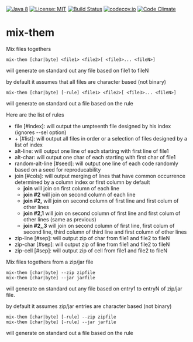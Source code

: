 [![Java 8](https://img.shields.io/badge/java-8-blue.svg)](http://java.oracle.com) [![License: MIT](https://img.shields.io/badge/License-MIT-yellow.svg)](https://opensource.org/licenses/MIT) [![Build Status](https://travis-ci.org/Innovimax-SARL/mix-them.svg?branch=master)](https://travis-ci.org/Innovimax-SARL/mix-them)
[![codecov.io](https://codecov.io/github/Innovimax-SARL/mix-them/coverage.svg?branch=master)](https://codecov.io/github/Innovimax-SARL/mix-them?branch=master)
[![Code Climate](https://codeclimate.com/github/Innovimax-SARL/mix-them/badges/gpa.svg)](https://codeclimate.com/github/Innovimax-SARL/mix-them)
# mix-them
Mix files togethers


    mix-them [char|byte] <file1> <file2>[ <file3>... <fileN>]
 
  will generate on standard out any file based on file1 to fileN
  
  by default it assumes that all files are character based (not binary)
  
    mix-them [char|byte] [-rule] <file1> <file2>[ <file3>... <fileN>]
  
  will generate on standard out a file based on the rule
  
  Here are the list of rules
  - file [#index]: will output the umpteenth file designed by his index (ignores --sel option)
  - \+ [#list]: will output all files in order or a selection of files designed by a list of index
  - alt-line: will output one line of each starting with first line of file1
  - alt-char: will output one char of each starting with first char of file1
  - random-alt-line [#seed]: will output one line of each code randomly based on a seed for reproducability
  - join [#cols]: will output merging of lines that have common occurrence determined by a column index or first column by default
      - **join** will join on first column of each line
      - **join #2** will join on second column of each line
      - **join #2,** will join on second column of first line and first colum of other lines
      - **join #2,1** will join on second column of first line and first colum of other lines (same as previous)
      - **join #2,,3** will join on second column of first line, first colum of second line, third column of third line and first column of other lines
  - zip-line [#sep]: will output zip of char from file1 and file2 to fileN
  - zip-char [#sep]: will output zip of line from file1 and file2 to fileN 
  - zip-cell [#sep]: will output zip of cell from file1 and file2 to fileN   
  
Mix files togethers from a zip/jar file

    mix-them [char|byte] --zip zipfile 
    mix-them [char|byte] --jar jarfile 
  
  will generate on standard out any file based on entry1 to entryN of zip/jar file.
  
  by default it assumes zip/jar entries are character based (not binary)
  
    mix-them [char|byte] [-rule] --zip zipfile
    mix-them [char|byte] [-rule] --jar jarfile
  
  will generate on standard out a file based on the rule
